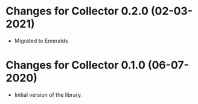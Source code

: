 # Changes for Collector 0.2.0 (02-03-2021)

* Migrated to Emeralds

# Changes for Collector 0.1.0 (06-07-2020)

* Initial version of the library.  
